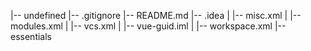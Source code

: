 |-- undefined
    |-- .gitignore
    |-- README.md
    |-- .idea
    |   |-- misc.xml
    |   |-- modules.xml
    |   |-- vcs.xml
    |   |-- vue-guid.iml
    |   |-- workspace.xml
    |-- essentials
